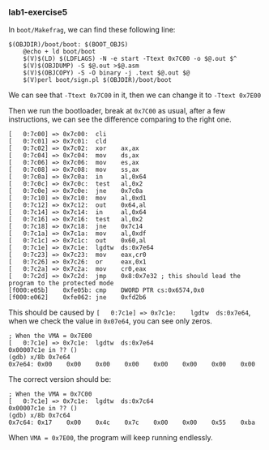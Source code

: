 ### lab1-exercise5

In `boot/Makefrag`, we can find these following line:

```
$(OBJDIR)/boot/boot: $(BOOT_OBJS)
	@echo + ld boot/boot
	$(V)$(LD) $(LDFLAGS) -N -e start -Ttext 0x7C00 -o $@.out $^
	$(V)$(OBJDUMP) -S $@.out >$@.asm
	$(V)$(OBJCOPY) -S -O binary -j .text $@.out $@
	$(V)perl boot/sign.pl $(OBJDIR)/boot/boot
```
We can see that `-Ttext 0x7C00` in it, then we can change it to `-Ttext 0x7E00`

Then we run the bootloader, break at `0x7C00` as usual, after a few instructions, we can see the difference comparing to the right one.
```
[   0:7c00] => 0x7c00:	cli    
[   0:7c01] => 0x7c01:	cld    
[   0:7c02] => 0x7c02:	xor    ax,ax
[   0:7c04] => 0x7c04:	mov    ds,ax
[   0:7c06] => 0x7c06:	mov    es,ax
[   0:7c08] => 0x7c08:	mov    ss,ax
[   0:7c0a] => 0x7c0a:	in     al,0x64
[   0:7c0c] => 0x7c0c:	test   al,0x2
[   0:7c0e] => 0x7c0e:	jne    0x7c0a
[   0:7c10] => 0x7c10:	mov    al,0xd1
[   0:7c12] => 0x7c12:	out    0x64,al
[   0:7c14] => 0x7c14:	in     al,0x64
[   0:7c16] => 0x7c16:	test   al,0x2
[   0:7c18] => 0x7c18:	jne    0x7c14
[   0:7c1a] => 0x7c1a:	mov    al,0xdf
[   0:7c1c] => 0x7c1c:	out    0x60,al
[   0:7c1e] => 0x7c1e:	lgdtw  ds:0x7e64
[   0:7c23] => 0x7c23:	mov    eax,cr0
[   0:7c26] => 0x7c26:	or     eax,0x1
[   0:7c2a] => 0x7c2a:	mov    cr0,eax
[   0:7c2d] => 0x7c2d:	jmp    0x8:0x7e32 ; this should lead the program to the protected mode
[f000:e05b]    0xfe05b:	cmp    DWORD PTR cs:0x6574,0x0
[f000:e062]    0xfe062:	jne    0xfd2b6
```
This should be caused by `[   0:7c1e] => 0x7c1e:	lgdtw  ds:0x7e64`, when we check the value in `0x07e64`, you can see only zeros.
```
; When the VMA = 0x7E00
[   0:7c1e] => 0x7c1e:	lgdtw  ds:0x7e64
0x00007c1e in ?? ()
(gdb) x/8b 0x7e64
0x7e64:	0x00	0x00	0x00	0x00	0x00	0x00	0x00	0x00
```
The correct version should be:
```
; When the VMA = 0x7C00
[   0:7c1e] => 0x7c1e:	lgdtw  ds:0x7c64
0x00007c1e in ?? ()
(gdb) x/8b 0x7c64
0x7c64:	0x17	0x00	0x4c	0x7c	0x00	0x00	0x55	0xba
```

When `VMA = 0x7E00`, the program will keep running endlessly.
